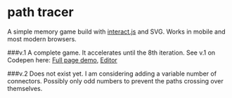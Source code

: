 # path tracer

A simple memory game build with [interact.js](http://interactjs.io/) and SVG. Works in mobile and most modern browsers.

###v.1
A complete game. It accelerates until the 8th iteration.
See v.1 on Codepen here: [Full page demo](http://codepen.io/zapplebee/full/gbJpKw/), [Editor](http://codepen.io/zapplebee/pen/gbJpKw)


###v.2
Does not exist yet. I am considering adding a variable number of connectors. Possibly only odd numbers to prevent the paths crossing over themselves.
